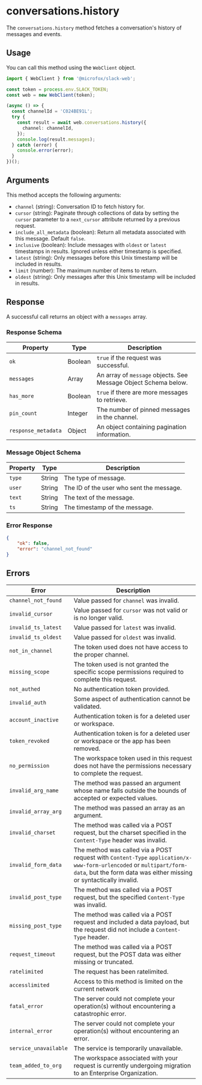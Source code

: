 # conversations.history

The `conversations.history` method fetches a conversation's history of messages and events.

## Usage

You can call this method using the `WebClient` object.

```typescript
import { WebClient } from '@microfox/slack-web';

const token = process.env.SLACK_TOKEN;
const web = new WebClient(token);

(async () => {
  const channelId = 'C024BE91L';
  try {
    const result = await web.conversations.history({
      channel: channelId,
    });
    console.log(result.messages);
  } catch (error) {
    console.error(error);
  }
})();
```

## Arguments

This method accepts the following arguments:

*   `channel` (string): Conversation ID to fetch history for.
*   `cursor` (string): Paginate through collections of data by setting the `cursor` parameter to a `next_cursor` attribute returned by a previous request.
*   `include_all_metadata` (boolean): Return all metadata associated with this message. Default `false`.
*   `inclusive` (boolean): Include messages with `oldest` or `latest` timestamps in results. Ignored unless either timestamp is specified.
*   `latest` (string): Only messages before this Unix timestamp will be included in results.
*   `limit` (number): The maximum number of items to return.
*   `oldest` (string): Only messages after this Unix timestamp will be included in results.

## Response

A successful call returns an object with a `messages` array.

### Response Schema

| Property            | Type    | Description                                                                 |
| ------------------- | ------- | --------------------------------------------------------------------------- |
| `ok`                | Boolean | `true` if the request was successful.                                       |
| `messages`          | Array   | An array of `message` objects. See Message Object Schema below.             |
| `has_more`          | Boolean | `true` if there are more messages to retrieve.                              |
| `pin_count`         | Integer | The number of pinned messages in the channel.                               |
| `response_metadata` | Object  | An object containing pagination information.                                |

### Message Object Schema

| Property | Type   | Description                                           |
| -------- | ------ | ----------------------------------------------------- |
| `type`   | String | The type of message.                                  |
| `user`   | String | The ID of the user who sent the message.              |
| `text`   | String | The text of the message.                              |
| `ts`     | String | The timestamp of the message.                         |

### Error Response

```json
{
    "ok": false,
    "error": "channel_not_found"
}
```

## Errors

| Error | Description |
| --- | --- |
| `channel_not_found` | Value passed for `channel` was invalid. |
| `invalid_cursor` | Value passed for `cursor` was not valid or is no longer valid. |
| `invalid_ts_latest` | Value passed for `latest` was invalid. |
| `invalid_ts_oldest` | Value passed for `oldest` was invalid. |
| `not_in_channel` | The token used does not have access to the proper channel. |
| `missing_scope` | The token used is not granted the specific scope permissions required to complete this request. |
| `not_authed` | No authentication token provided. |
| `invalid_auth` | Some aspect of authentication cannot be validated. |
| `account_inactive` | Authentication token is for a deleted user or workspace. |
| `token_revoked` | Authentication token is for a deleted user or workspace or the app has been removed. |
| `no_permission` | The workspace token used in this request does not have the permissions necessary to complete the request. |
| `invalid_arg_name` | The method was passed an argument whose name falls outside the bounds of accepted or expected values. |
| `invalid_array_arg` | The method was passed an array as an argument. |
| `invalid_charset` | The method was called via a POST request, but the charset specified in the `Content-Type` header was invalid. |
| `invalid_form_data` | The method was called via a POST request with `Content-Type` `application/x-www-form-urlencoded` or `multipart/form-data`, but the form data was either missing or syntactically invalid. |
| `invalid_post_type` | The method was called via a POST request, but the specified `Content-Type` was invalid. |
| `missing_post_type` | The method was called via a POST request and included a data payload, but the request did not include a `Content-Type` header. |
| `request_timeout` | The method was called via a POST request, but the POST data was either missing or truncated. |
| `ratelimited` | The request has been ratelimited. |
| `accesslimited` | Access to this method is limited on the current network |
| `fatal_error` | The server could not complete your operation(s) without encountering a catastrophic error. |
| `internal_error` | The server could not complete your operation(s) without encountering an error. |
| `service_unavailable` | The service is temporarily unavailable. |
| `team_added_to_org` | The workspace associated with your request is currently undergoing migration to an Enterprise Organization. | 